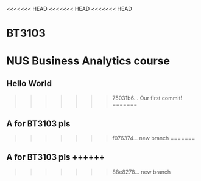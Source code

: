 <<<<<<< HEAD
<<<<<<< HEAD
<<<<<<< HEAD
# BT3103

NUS Business Analytics course
=======
## Hello World
>>>>>>> 75031b6... Our first commit!
=======
## A for BT3103 pls
>>>>>>> f076374... new branch
=======
## A for BT3103 pls ++++++
>>>>>>> 88e8278... new branch
